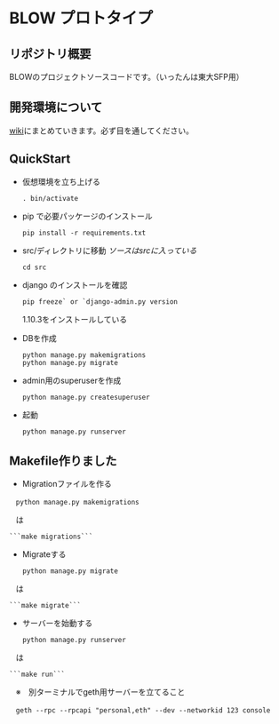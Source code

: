 # BLOW プロトタイプ
## リポジトリ概要
BLOWのプロジェクトソースコードです。（いったんは東大SFP用）

## 開発環境について
[wiki](https://github.com/ventus-inc/proto_blow/wiki "wiki")にまとめていきます。必ず目を通してください。

## QuickStart
* 仮想環境を立ち上げる

    ```. bin/activate```
    
* pip で必要パッケージのインストール

    ```
    pip install -r requirements.txt
    ```
* src/ディレクトリに移動 _ソースはsrcに入っている_

    ```
    cd src
    ```
* django のインストールを確認

    ```
    pip freeze` or `django-admin.py version
    ```
    1.10.3をインストールしている
* DBを作成

    ```
    python manage.py makemigrations
    python manage.py migrate
    ```
    
* admin用のsuperuserを作成

    ```
    python manage.py createsuperuser
    ```
* 起動

    ```
    python manage.py runserver
    ```

## Makefile作りました
* Migrationファイルを作る

    ```python manage.py makemigrations```
    
    は
    
    ```make migrations```
    
* Migrateする

    ```python manage.py migrate```
    
    は
    
    ```make migrate```
    
* サーバーを始動する

    ```python manage.py runserver```
    
    は
    
    ```make run```
    
    ※　別ターミナルでgeth用サーバーを立てること
    
    ```geth --rpc --rpcapi "personal,eth" --dev --networkid 123 console```
